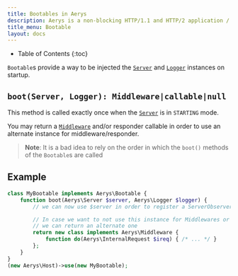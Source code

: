 ```yaml
---
title: Bootables in Aerys
description: Aerys is a non-blocking HTTP/1.1 and HTTP/2 application / websocket / static file server.
title_menu: Bootable
layout: docs
---
```


* Table of Contents
{:toc}

`Bootable`s provide a way to be injected the [`Server`](server.html) and [`Logger`](logger.html) instances on startup.

## `boot(Server, Logger): Middleware|callable|null`

This method is called exactly once when the [`Server`](server.html) is in `STARTING` mode.

You may return a [`Middleware`](middleware.md) and/or responder callable in order to use an alternate instance for middleware/responder.

> **Note**: It is a bad idea to rely on the order in which the `boot()` methods of the `Bootable`s are called

## Example

```php
class MyBootable implements Aerys\Bootable {
    function boot(Aerys\Server $server, Aerys\Logger $logger) {
        // we can now use $server in order to register a ServerObserver for example

        // In case we want to not use this instance for Middlewares or responder callables,
        // we can return an alternate one
        return new class implements Aerys\Middleware {
            function do(Aerys\InternalRequest $ireq) { /* ... */ }
        };
    }
}
(new Aerys\Host)->use(new MyBootable);
```
